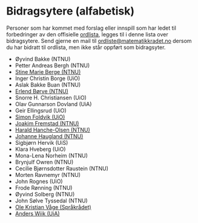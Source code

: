 # Bidragsytere (alfabetisk)
Personer som har kommet med forslag eller innspill som har ledet til forbedringer av den offisielle [ordlista](https://matematikkradet.no/ordliste), legges til i denne lista over bidragsytere. Send gjerne en mail til [ordliste@matematikkradet.no](mailto:ordliste@matematikkradet.no) dersom du har bidratt til ordlista, men ikke står oppført som bidragsyter.

- Øyvind Bakke (NTNU)
- Petter Andreas Bergh (NTNU)
- [Stine Marie Berge (NTNU)](https://github.com/StineBerge)
- Inger Christin Borge (UiO)
- Aslak Bakke Buan (NTNU)
- [Erlend Børve (NTNU)](https://github.com/bervinator)
- Snorre H. Christiansen (UiO)
- Olav Gunnarson Dovland (UiA)
- Geir Ellingsrud (UiO)
- [Simon Foldvik (UiO)](https://github.com/Qeeku)
- [Joakim Fremstad (NTNU)](https://github.com/jfremstad)
- [Harald Hanche-Olsen (NTNU)](https://github.com/hanche)
- [Johanne Haugland (NTNU)](https://github.com/johahaug)
- Sigbjørn Hervik (UiS)
- Klara Hveberg (UiO)
- Mona-Lena Norheim (NTNU)
- Brynjulf Owren (NTNU)
- Cecilie Bjørnsdotter Raustein (NTNU)
- Morten Ravnemyr (NTNU)
- John Rognes (UiO)
- Frode Rønning (NTNU)
- Øyvind Solberg (NTNU)
- John Sølve Tyssedal (NTNU)
- [Ole Kristian Våge (Språkrådet)](https://github.com/OleVaage)
- [Anders Wiik (UiA)](https://github.com/AndersWiik92)
